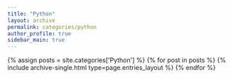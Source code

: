 ```yaml
---
title: "Python"
layout: archive
permalink: categories/python
author_profile: true
sidebar_main: true
---
```


{% assign posts = site.categories['Python'] %}
{% for post in posts %} {% include archive-single.html type=page.entries_layout %} {% endfor %}
